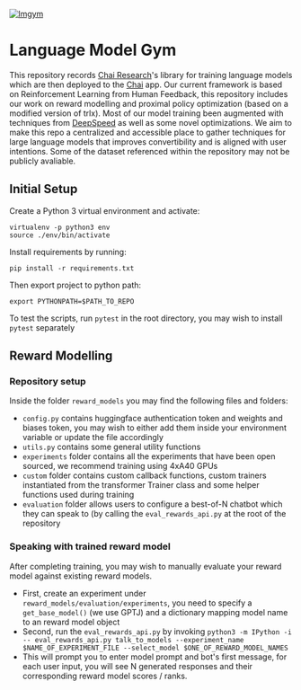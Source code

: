 [![lmgym](https://github.com/chai-nexus/lmgym/actions/workflows/lmgym.yaml/badge.svg)](https://github.com/chai-nexus/lmgym/actions/workflows/lmgym.yaml)

# Language Model Gym
This repository records [Chai Research](https://www.chai-research.com)'s
library for training language models which are then deployed to the
[Chai](https://apps.apple.com/us/app/chai-chat-with-ai-bots/id1544750895) app.
Our current framework is based on Reinforcement Learning from Human Feedback,
this repository includes our work on reward modelling and proximal policy
optimization (based on a modified version of trlx). Most of our model training
been augmented with techniques from [DeepSpeed](https://www.deepspeed.ai) as
well as some novel optimizations. We aim to make this repo a centralized and
accessible place to gather techniques for large language models that improves
convertibility and is aligned with user intentions. Some of the dataset
referenced within the repository may not be publicly avaliable.

## Initial Setup
Create a Python 3 virtual environment and activate:
```
virtualenv -p python3 env
source ./env/bin/activate
```
Install requirements by running:
```
pip install -r requirements.txt
```
Then export project to python path:
```
export PYTHONPATH=$PATH_TO_REPO
```
To test the scripts, run `pytest` in the root directory, you may wish to
install `pytest` separately

## Reward Modelling
### Repository setup
Inside the folder `reward_models` you may find the following files and folders:
- `config.py` contains huggingface authentication token and weights and biases
  token, you may wish to either add them inside your environment variable or
  update the file accordingly
- `utils.py` contains some general utility functions
- `experiments` folder contains all the experiments that have been open
  sourced, we recommend training using 4xA40 GPUs
- `custom` folder contains custom callback functions, custom trainers
  instantiated from the transformer Trainer class and some helper functions
  used during training
- `evaluation` folder allows users to configure a best-of-N chatbot which they
  can speak to (by calling the `eval_rewards_api.py` at the root of the
  repository
### Speaking with trained reward model
After completing training, you may wish to manually evaluate your reward model
against existing reward models.
- First, create an experiment under `reward_models/evaluation/experiments`, you
  need to specify a `get_base_model()` (we use GPTJ) and a dictionary mapping
  model name to an reward model object
- Second, run the `eval_rewards_api.py` by invoking `python3 -m IPython -i --
  eval_rewards_api.py talk_to_models --experiment_name $NAME_OF_EXPERIMENT_FILE
  --select_model $ONE_OF_REWARD_MODEL_NAMES`
- This will prompt you to enter model prompt and bot's first message, for each
  user input, you will see N generated responses and their corresponding reward
  model scores / ranks.

